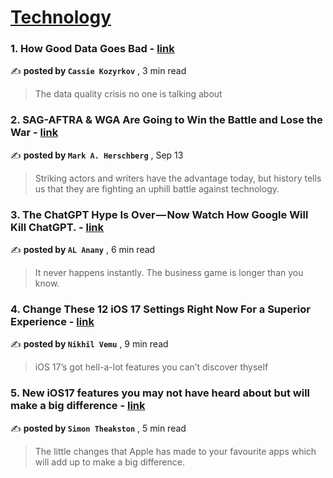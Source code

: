 
<h1><a href=https://medium.com/tag/technology/recommended target="_blank" rel="noopener noreferrer">Technology</a></h1>
<h3>1. How Good Data Goes Bad - <a href=https://medium.com/@kozyrkov/how-good-data-goes-bad-d074c4985c44?source=tag_recommended_feed---------0-84----------technology----------68be6c31_d808_4a9a_b739_57ce498d1b1c------- target="_blank" rel="noopener noreferrer">link</a></h3>

✍️ **posted by `Cassie Kozyrkov`** <date> , 3 min read</date>

<blockquote>The data quality crisis no one is talking about</blockquote>

<h3>2. SAG-AFTRA & WGA Are Going to Win the Battle and Lose the War - <a href=https://medium.com/@markaherschberg/sag-aftra-wga-are-going-to-win-the-battle-and-lose-the-war-c534b0ca1b65?source=tag_recommended_feed---------1-107----------technology----------68be6c31_d808_4a9a_b739_57ce498d1b1c------- target="_blank" rel="noopener noreferrer">link</a></h3>

✍️ **posted by `Mark A. Herschberg`** <date> , Sep 13</date>

<blockquote>Striking actors and writers have the advantage today, but history tells us that they are fighting an uphill battle against technology.</blockquote>

<h3>3. The ChatGPT Hype Is Over — Now Watch How Google Will Kill ChatGPT. - <a href=https://medium.com/@alanany/the-chatgpt-hype-is-over-now-watch-how-google-will-kill-chatgpt-426d5e3f7d05?source=tag_recommended_feed---------2-85----------technology----------68be6c31_d808_4a9a_b739_57ce498d1b1c------- target="_blank" rel="noopener noreferrer">link</a></h3>

✍️ **posted by `AL Anany`** <date> , 6 min read</date>

<blockquote>It never happens instantly. The business game is longer than you know.</blockquote>

<h3>4. Change These 12 iOS 17 Settings Right Now For a Superior Experience - <a href=https://medium.com/macoclock/change-these-12-ios-17-settings-right-now-for-a-superior-experience-8f43e28a10ab?source=tag_recommended_feed---------3-84----------technology----------68be6c31_d808_4a9a_b739_57ce498d1b1c------- target="_blank" rel="noopener noreferrer">link</a></h3>

✍️ **posted by `Nikhil Vemu`** <date> , 9 min read</date>

<blockquote>iOS 17’s got hell-a-lot features you can’t discover thyself</blockquote>

<h3>5. New iOS17 features you may not have heard about but will make a big difference - <a href=https://medium.com/macoclock/new-ios17-features-you-may-not-have-heard-about-but-will-make-a-big-difference-da890c899a9d?source=tag_recommended_feed---------4-107----------technology----------68be6c31_d808_4a9a_b739_57ce498d1b1c------- target="_blank" rel="noopener noreferrer">link</a></h3>

✍️ **posted by `Simon Theakston`** <date> , 5 min read</date>

<blockquote>The little changes that Apple has made to your favourite apps which will add up to make a big difference.</blockquote>

